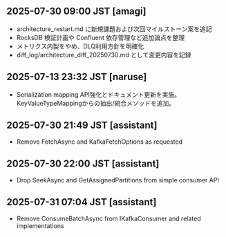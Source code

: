 ## 2025-07-30 09:00 JST [amagi]
- architecture_restart.md に新規課題および次回マイルストーン案を追記
- RocksDB 検証計画や Confluent 依存管理など追加論点を整理
- メトリクス内製をやめ、DLQ利用方針を明確化
- diff_log/architecture_diff_20250730.md として変更内容を記録
## 2025-07-13 23:32 JST [naruse]
- Serialization mapping API強化とドキュメント更新を実施。KeyValueTypeMappingからの抽出/統合メソッドを追加。
## 2025-07-30 21:49 JST [assistant]
- Remove FetchAsync and KafkaFetchOptions as requested
## 2025-07-30 22:00 JST [assistant]
- Drop SeekAsync and GetAssignedPartitions from simple consumer API
## 2025-07-31 07:04 JST [assistant]
- Remove ConsumeBatchAsync from IKafkaConsumer and related implementations
